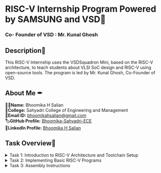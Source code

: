 # RISC-V Internship Program Powered by SAMSUNG and VSD🎯
### Co- Founder of VSD : Mr. Kunal Ghosh

## Description💪
This RISC-V Internship uses the VSDSquadron Mini, based on the RISC-V architecture, to teach students about VLSI SoC design and RISC-V using open-source tools. The program is led by Mr. Kunal Ghosh, Co-Founder of VSD.


## About Me ✒

**👩‍🎓Name:** Bhoomika H Salian  
**📌College:** Sahyadri College of Engineering and Management  
**🔑Email ID:** [bhoomikahsalian@gmail.com](mailto:bhoomikahsalian@gmail.com)  
**🏷️GitHub Profile:** [Bhoomika-Sahyadri-ECE](https://github.com/Bhoomika-Sahyadri-ECE)  
**🔗LinkedIn Profile:** [Bhoomika H Salian](https://www.linkedin.com/in/bhoomika-h-salian-7470a3253/)


## Task Overview📅
<details>
<summary>Task 1: Introduction to RISC-V Architecture and Toolchain Setup</summary>

**GitHub Repository:** [Task 1](https://github.com/Bhoomika-Sahyadri-ECE/samsung-riscv/tree/main/task%201)  
**Description:**

- Set up the development environment for RISC-V on the VSDSquadron Mini.
- Install necessary open-source tools and verify the RISC-V toolchain.
- Familiarize with the basic RISC-V architecture, including registers and instruction sets.
- Document the setup process and any issues encountered during the setup.

</details>

<details>
<summary>Task 2: Implementing Basic RISC-V Programs</summary>

**GitHub Repository:** [Task 2](https://github.com/Bhoomika-Sahyadri-ECE/samsung-riscv/tree/main/task%202)  
**Description:**

- Write and execute basic RISC-V assembly programs.
- Explore the functionalities of the RISC-V instruction set by implementing simple arithmetic and logical operations.
- Debug and test the programs using the RISC-V simulator.
- Record the results and learning outcomes from each program.

</details>

<details>
<summary> Task 3: Assembly Instructions</summary>

**GitHub Repository:** [Task 3](https://github.com/Bhoomika-Sahyadri-ECE/samsung-riscv/tree/main/task%203)
**Description:**

### 1. `lui a0, 0x2b`
- **Operation:** Load the upper 20 bits of an immediate (0x2b) into register `a0`.
- **Opcode:** `0110111`
- **Binary Encoding:** `000000000000001011010100110111`
- **Hexadecimal:** `0x002b537`
 ![lui_a0](https://github.com/user-attachments/assets/4bb8fc38-a449-4334-8044-90a047fbeca3)
 

---

### 2. `addi sp, sp, -32`
- **Operation:** Add immediate (-32) to stack pointer (`sp = sp - 32`).
- **Opcode:** `0010011`
- **Binary Encoding:** `11111111111100010000000010010011`
- **Hexadecimal:** `0xFE010113`

![addi_sp](https://github.com/user-attachments/assets/a76ba6b1-fc5e-4531-a45d-7365e09b8780)

---

### 3. `auipc a5, 0xffff0`
- **Operation:** Add upper immediate to PC (`a5 = PC + 0xffff000`).
- **Opcode:** `0010111`
- **Binary Encoding:** `11111111111111110000011110010111`
- **Hexadecimal:** `0xffff0797`

![auipc_a5](https://github.com/user-attachments/assets/18130065-d54d-4a5b-b88e-0c38bd23d986)


---

### 4. `jal ra, 0x10184`
- **Operation:** Jump and link (`ra = PC + 4; PC = 0x10184`).
- **Opcode:** `1101111`
- **Hexadecimal:** `0x0c0000ef`

![jal_ra](https://github.com/user-attachments/assets/83aac50a-acd7-4e1d-bcef-0a150efeefec)


---

### 5. `sb a5, 1944(gp)`
- **Operation:** Store byte from `a5` to memory at `gp + 1944`.
- **Opcode:** `0100011`
- **Hexadecimal:** `0x781fc23`
  
![sb_a5](https://github.com/user-attachments/assets/635cfec0-9de7-496f-b686-84cb153bc8c0)


---

### 6. `bnez a5, 1015c`
- **Operation:** Branch if `a5` is not zero to `1015c`.
- **Opcode:** `1100011`
- **Hexadecimal:** `0x04079463`
  
![bnez_a5](https://github.com/user-attachments/assets/a88ea41b-a81e-4685-8306-b01f41eb257c)


---

### 7. `jalr zero, 0(register_fini)`
- **Operation:** Jump and link register (return to zero).
- **Hexadecimal:** `0x00100073`
  
![jalr_zero](https://github.com/user-attachments/assets/becc702e-b5eb-4afa-9364-55d7c11496dd)


---

### 8. `lw a0, 0(sp)`
- **Operation:** Load word from memory at `sp + 0` into `a0`.
- **Opcode:** `0000011`
- **Hexadecimal:** `0x00052083`

![lw_a0](https://github.com/user-attachments/assets/c1dddfb1-85f0-4407-80b9-818f8685b37a)


---

### 9. `li a1, 1`
- **Operation:** Load immediate `1` into `a1`.
- **Hexadecimal:** `0x0100793`

![li_a1](https://github.com/user-attachments/assets/9d07ddae-6967-4951-81ef-6fdebadaae1d)


---

### 10. `sub a2, a2, a0`
- **Operation:** Subtract (`a2 = a2 - a0`).
- **Opcode:** `0110011`
- **Hexadecimal:** `0x40a60633`
  
![sub_a2](https://github.com/user-attachments/assets/11a51aca-e854-4617-976f-de637f5c960e)


---

### 11. `jal ra, 0x10264`
- **Operation:** Jump and link (`ra = PC + 4; PC = 0x10264`).
- **Hexadecimal:** `0x0cc000ef`

![jal_ra](https://github.com/user-attachments/assets/47e071ad-ed23-4d69-9a97-d158d8bbd5fd)


---

### 12. `addi a0, a0, 332`
- **Operation:** Add immediate (`a0 = a0 + 332`).
- **Hexadecimal:** `0x14c50513`

![addi_a0](https://github.com/user-attachments/assets/99adf464-1b2a-47ea-80d4-97a2e3442e68)


---

### 13. `j 0x101c0`
- **Operation:** Unconditional jump to `0x101c0`.
- **Opcode:** `1101111`
- **Hexadecimal:** `0x0c80006f`

![j_101c0](https://github.com/user-attachments/assets/9f8f3837-9fc9-4890-8b77-99125a1cf248)


---

### 14. `jalr ra, 8(sp)`
- **Operation:** Jump to address in `sp + 8`, store return address in `ra`.
- **Hexadecimal:** `0x00813083`
  
![jal_ra](https://github.com/user-attachments/assets/2139e451-30e5-4410-876d-704504c7e591)


---

### 15. `ret`
- **Operation:** Return from function (`jalr x0, 0(ra)`).
- **Hexadecimal:** `0x00008067`
  
![ret](https://github.com/user-attachments/assets/02178bec-6b91-44d0-93b8-9d3f90ce5599)


---
  
<details>

<details>
<summary> Task 5: Testing the VSDSquadron Board with Simple Code</summary>

**GitHub Repository:** [Task 3]([https://github.com/Bhoomika-Sahyadri-ECE/samsung-riscv/tree/main/task%205])
**Description:**

## Project Description  
This project demonstrates **GPIO-based LED control using push buttons** on the **VSDSquadron Mini**, a **RISC-V-based SoC development kit**. The system responds to user input by lighting up LEDs in a predefined pattern:  

- **Button 1 Pressed** → **LED 1 turns ON**  
- **Button 2 Pressed** → **LED 1 & LED 2 turn ON**  
- **Button 3 Pressed** → **LED 1, LED 2 & LED 3 turn ON**  

This project illustrates fundamental **embedded system concepts**, including **GPIO input/output operations**. The implementation is done in **C using the PlatformIO IDE**, providing a hands-on approach to hardware interaction.  

---

## Components Required  

| Component       | Quantity |
|----------------|----------|
| VSDSquadron Mini | 1       |
| LEDs           | 3        |
| Resistors (220Ω) for LEDs | 3        |
| Push Buttons   | 3        |
| Pull-down Resistors (10kΩ) for Buttons | 3        |
| Jumper Wires   | As needed |
| Breadboard     | 1        |

---

## Pin Connections  

### **LEDs**  
| LED  | VSDSquadron Mini Pin |
|------|----------------------|
| LED 1 | PC0 |
| LED 2 | PC1 |
| LED 3 | PC2 |

### **Push Buttons (Active HIGH Configuration)**  
| Button  | VSDSquadron Mini Pin |
|---------|----------------------|
| Button 1 | PD1 |
| Button 2 | PD2 |
| Button 3 | PD3 |

---

## Wiring Details  

### **LED Connections**  
- Connect the **anode (+)** of **LED 1** to **PC0** via a **220Ω resistor**.  
- Connect the **anode (+)** of **LED 2** to **PC1** via a **220Ω resistor**.  
- Connect the **anode (+)** of **LED 3** to **PC2** via a **220Ω resistor**.  
- Connect the **cathode (-)** of all LEDs to **GND**.  

### **Push Button Connections**  
- Connect one terminal of **Button 1** to **PD1**.  
- Connect one terminal of **Button 2** to **PD2**.  
- Connect one terminal of **Button 3** to **PD3**.  
- Connect the **other terminal** of all buttons to **GND**.  
- Use a **10kΩ pull-down resistor** between each button’s input pin (**PD1, PD2, PD3**) and **GND**.  

---

## Logic Implementation  

| Button Pressed | LEDs Activated |
|---------------|---------------|
| **Button 1 (PD1)** | **LED 1 (PC0) turns ON** |
| **Button 2 (PD2)** | **LED 1 (PC0) & LED 2 (PC1) turn ON** |
| **Button 3 (PD3)** | **LED 1 (PC0), LED 2 (PC1) & LED 3 (PC2) turn ON** |
